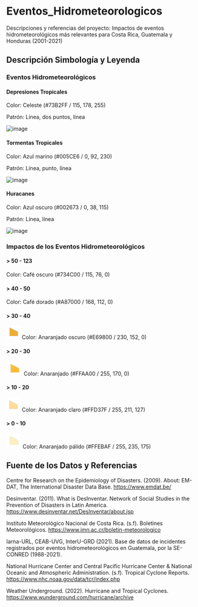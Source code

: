 # Eventos_Hidrometeorologicos
Descripciones y referencias del proyecto: Impactos de eventos hidrometeorológicos más relevantes para Costa Rica, Guatemala y Honduras (2001-2021)

## Descripción Simbología y Leyenda

### Eventos Hidrometeorológicos

#### Depresiones Tropicales
Color: Celeste (#73B2FF / 115, 178, 255)

Patrón: Línea, dos puntos, línea 

![image](https://github.com/Daenyss/Eventos_Hidrometeorologicos/blob/22ada82d238fe1c9edbd2abea504f281b1ee2c01/Simbolog%C3%ADa%20Depresiones%20Tropicales.png) 


#### Tormentas Tropicales

Color: Azul marino (#005CE6 / 0, 92, 230)

Patrón: Línea, punto, línea

![image](https://github.com/Daenyss/Eventos_Hidrometeorologicos/blob/63ba405bdc44b20579704f119c2f1aa30061154c/Simbolog%C3%ADa%20Tormentas%20Tropicales%20.png)

#### Huracanes

Color: Azul oscuro (#002673 / 0, 38, 115)

Patrón: Línea, línea 

![image](https://github.com/Daenyss/Eventos_Hidrometeorologicos/blob/737e2ad717a0018aec861cc42d7f18d2ae25b6f0/Simbolog%C3%ADa%20Huracanes.png)

### Impactos de los Eventos Hidrometeorológicos

#### > 50 - 123
  Color: Café oscuro (#734C00 / 115, 76, 0)

#### > 40 - 50
  Color: Café dorado (#A87000 / 168, 112, 0) 

#### > 30 - 40
![image](https://github.com/Daenyss/Eventos_Hidrometeorologicos/blob/db5df728d14f5215f5414a072a2452811fe27dcb/30-40.png)
  Color: Anaranjado oscuro (#E69800 / 230, 152, 0)

#### > 20 - 30
![image](https://github.com/Daenyss/Eventos_Hidrometeorologicos/blob/09bd393a74fa4a424e84e46ac7acbd5909b78901/20-30.png)
  Color: Anaranjado (#FFAA00 / 255, 170, 0)

#### > 10 - 20
![image](https://github.com/Daenyss/Eventos_Hidrometeorologicos/blob/21e248648f7cb1f294373be74d8bff7e3a893548/10-20.png)
  Color: Anaranjado claro (#FFD37F / 255, 211, 127)

#### > 0 - 10  
![image](https://github.com/Daenyss/Eventos_Hidrometeorologicos/blob/09c96184413a92f32f8aaa32d414fbd4b1d8e3f1/0-10.png)
  Color: Anaranjado pálido (#FFEBAF / 255, 235, 175)
  

## Fuente de los Datos y Referencias 

Centre  for  Research  on  the  Epidemiology  of  Disasters. (2009).  About:  EM-DAT,  The International  Disaster  Data  Base. https://www.emdat.be/ 

Desinventar. (2011). What is DesInventar. Network of Social Studies in the Prevention of Disasters in Latin America. https://www.desinventar.net/DesInventar/about.jsp 

Instituto Meteorológico Nacional de Costa Rica. (s.f).  Boletines Meteorológicos. https://www.imn.ac.cr/boletin-meteorologico 

Iarna-URL, CEAB-UVG, InterU-GRD (2021). Base de datos de incidentes registrados por eventos hidrometeorológicos en Guatemala, por la SE-CONRED (1988-2021). 

National Hurricane Center and Central Pacific Hurricane Center & National Oceanic and Atmospheric Administration. (s.f). Tropical Cyclone Reports. https://www.nhc.noaa.gov/data/tcr/index.php 

Weather Underground. (2022). Hurricane and Tropical Cyclones. https://www.wunderground.com/hurricane/archive 





